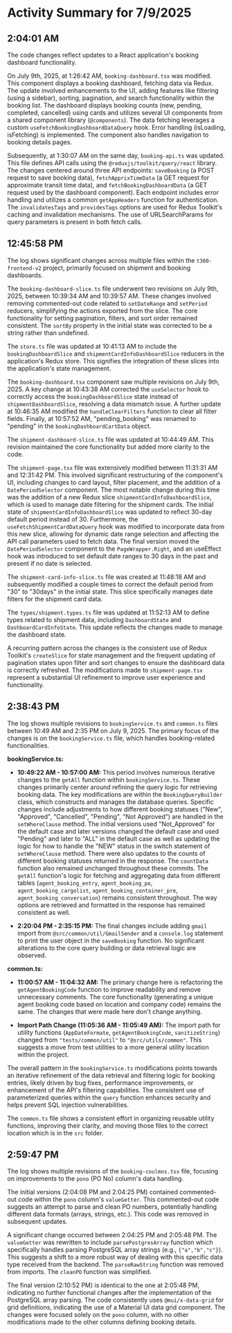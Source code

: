 # Activity Summary for 7/9/2025

## 2:04:01 AM
The code changes reflect updates to a React application's booking dashboard functionality.

On July 9th, 2025, at 1:26:42 AM, `booking-dashboard.tsx` was modified. This component displays a booking dashboard, fetching data via Redux.  The update involved enhancements to the UI, adding features like filtering (using a sidebar), sorting, pagination, and search functionality within the booking list.  The dashboard displays booking counts (new, pending, completed, cancelled) using cards and utilizes several UI components from a shared component library (`@components`).  The data fetching leverages a custom `useFetchBookingDashboardDataQuery` hook.  Error handling (isLoading, isFetching) is implemented.  The component also handles navigation to booking details pages.

Subsequently, at 1:30:07 AM on the same day, `booking-api.ts` was updated. This file defines API calls using the `@reduxjs/toolkit/query/react` library.  The changes centered around three API endpoints: `saveBooking` (a POST request to save booking data), `fetchApprixTimeData` (a GET request for approximate transit time data), and `fetchBookingDashboardData` (a GET request used by the dashboard component).  Each endpoint includes error handling and utilizes a common `getAppHeaders` function for authentication.  The `invalidatesTags` and `providesTags` options are used for Redux Toolkit's caching and invalidation mechanisms.  The use of URLSearchParams for query parameters is present in both fetch calls.


## 12:45:58 PM
The log shows significant changes across multiple files within the `t360-frontend-v2` project, primarily focused on shipment and booking dashboards.

The `booking-dashboard-slice.ts` file underwent two revisions on July 9th, 2025, between 10:39:34 AM and 10:39:57 AM.  These changes involved removing commented-out code related to `setDateRange` and `setPeriod` reducers, simplifying the actions exported from the slice.  The core functionality for setting pagination, filters, and sort order remained consistent.  The `sortBy` property in the initial state was corrected to be a string rather than undefined.

The `store.ts` file was updated at 10:41:13 AM to include the `bookingDashboardSlice` and `shipmentCardInfoDashboardSlice` reducers in the application's Redux store.  This signifies the integration of these slices into the application's state management.

The `booking-dashboard.tsx` component saw multiple revisions on July 9th, 2025.  A key change at 10:43:38 AM corrected the `useSelector` hook to correctly access the `bookingDashboardSlice` state instead of `shipmentDashboardSlice`, resolving a data mismatch issue. A further update at 10:46:35 AM modified the `handleClearFilters` function to clear all filter fields. Finally, at 10:57:52 AM, "pending_booking" was renamed to "pending" in the `bookingDashboardCartData` object.

The `shipment-dashboard-slice.ts` file was updated at 10:44:49 AM. This revision maintained the core functionality but added more clarity to the code.

The `shipment-page.tsx` file was extensively modified between 11:31:31 AM and 12:31:42 PM. This involved significant restructuring of the component's UI, including changes to card layout, filter placement, and the addition of a `DatePeriodSelector` component. The most notable change during this time was the addition of a new Redux slice `shipmentCardInfoDashboardSlice`, which is used to manage date filtering for the shipment cards.  The initial state of `shipmentCardInfoDashboardSlice` was updated to reflect 30-day default period instead of 30.  Furthermore, the `useFetchShipmentCardDataQuery` hook was modified to incorporate data from this new slice, allowing for dynamic date range selection and affecting the API call parameters used to fetch data.  The final version moved the `DatePeriodSelector` component to the `PageWrapper.Right`, and an useEffect hook was introduced to set default date ranges to 30 days in the past and present if no date is selected.

The `shipment-card-info-slice.ts` file was created at 11:48:18 AM and subsequently modified a couple times to correct the default period from "30" to "30days" in the initial state.  This slice specifically manages date filters for the shipment card data.

The `types/shipment.types.ts` file was updated at 11:52:13 AM to define types related to shipment data, including `DashboardState` and `DashboardCardInfoState`.  This update reflects the changes made to manage the dashboard state.

A recurring pattern across the changes is the consistent use of Redux Toolkit's `createSlice` for state management and the frequent updating of pagination states upon filter and sort changes to ensure the dashboard data is correctly refreshed.  The modifications made to `shipment-page.tsx` represent a substantial UI refinement to improve user experience and functionality.


## 2:38:43 PM
The log shows multiple revisions to `bookingService.ts` and `common.ts` files between 10:49 AM and 2:35 PM on July 9, 2025.  The primary focus of the changes is on the `bookingService.ts` file, which handles booking-related functionalities.

**bookingService.ts:**

* **10:49:22 AM - 10:57:00 AM:** This period involves numerous iterative changes to the `getAll` function within `bookingService.ts`. These changes primarily center around refining the query logic for retrieving booking data. The key modifications are within the `BookingQueryBuilder` class, which constructs and manages the database queries.  Specific changes include adjustments to how different booking statuses ("New", "Approved", "Cancelled", "Pending", "Not Approved") are handled in the `setWhereClause` method.  The initial versions used "Not_Approved" for the default case and later versions changed the default case and used  "Pending" and later to "ALL" in the default case as well as updating the logic for how to handle the "NEW" status in the switch statement of `setWhereClause` method. There were also updates to the counts of different booking statuses returned in the response.  The `countData` function also remained unchanged throughout these commits. The `getAll` function's logic for fetching and aggregating data from different tables (`agent_booking_entry`, `agent_booking_po`, `agent_booking_cargolist`, `agent_booking_container_pre`, `agent_booking_conversation`) remains consistent throughout. The way options are retrieved and formatted in the response has remained consistent as well.

* **2:20:04 PM - 2:35:15 PM:**  The final changes include adding `gmail` import from `@src/common/util/GmailSender` and a `console.log` statement to print the user object in the `saveBooking` function. No significant alterations to the core query building or data retrieval logic are observed.

**common.ts:**

* **11:00:57 AM - 11:04:32 AM:** The primary change here is refactoring the `getAgentBookingCode` function to improve readability and remove unnecessary comments. The core functionality (generating a unique agent booking code based on location and company code) remains the same.  The changes that were made here don't change anything.

* **Import Path Change (11:05:36 AM - 11:05:49 AM):** The import path for utility functions (`AppDateFormate`, `getAgentBookingCode`, `sanitizeString`) changed from `"tests/common/util"` to `"@src/utils/common"`. This suggests a move from test utilities to a more general utility location within the project.

The overall pattern in the `bookingService.ts` modifications points towards an iterative refinement of the data retrieval and filtering logic for booking entries, likely driven by bug fixes, performance improvements, or enhancement of the API's filtering capabilities.  The consistent use of parameterized queries within the `query` function enhances security and helps prevent SQL injection vulnerabilities.

The `common.ts` file shows a consistent effort in organizing reusable utility functions, improving their clarity, and moving those files to the correct location which is in the `src` folder.


## 2:59:47 PM
The log shows multiple revisions of the `booking-coulmns.tsx` file, focusing on improvements to the `pono` (PO No) column's data handling.

The initial versions (2:04:08 PM and 2:04:25 PM) contained commented-out code within the `pono` column's `valueGetter`. This commented-out code suggests an attempt to parse and clean PO numbers, potentially handling different data formats (arrays, strings, etc.).  This code was removed in subsequent updates.

A significant change occurred between 2:04:25 PM and 2:05:48 PM.  The `valueGetter` was rewritten to include  `parsePostgresArray` function which specifically handles parsing PostgreSQL array strings (e.g., `{"a","b","c"}`). This suggests a shift to a more robust way of dealing with this specific data type received from the backend.  The `parseRawString` function was removed from imports. The `cleanPO` function was simplified.

The final version (2:10:52 PM) is identical to the one at 2:05:48 PM, indicating no further functional changes after the implementation of the PostgreSQL array parsing.  The code consistently uses `@mui/x-data-grid` for grid definitions, indicating the use of a Material UI data grid component.  The changes were focused solely on the `pono` column, with no other modifications made to the other columns defining booking details.
